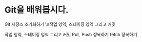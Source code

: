 # Git을 배워봅시다.

Git 저장소 초기화하기
\n작업 영역, 스테이징 영역 그리고 커밋

작업 영역, 스테이징 영역 그리고 커밋
Pull, Push 정복하기
fetch 정복하기
